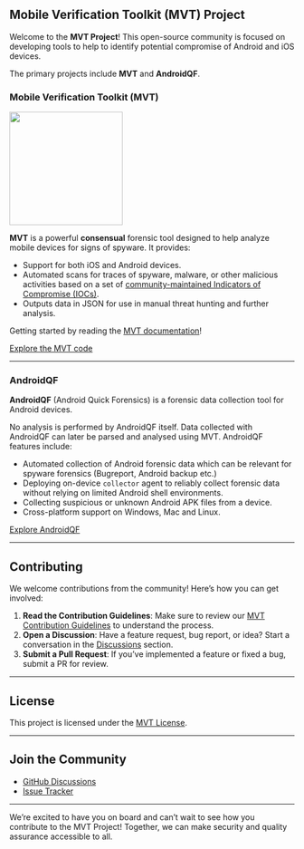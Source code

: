 ## Mobile Verification Toolkit (MVT) Project

Welcome to the **MVT Project**! This open-source community is focused on developing tools to help to identify potential compromise of Android and iOS devices.

The primary projects include **MVT** and **AndroidQF**.

### Mobile Verification Toolkit (MVT)

<img src="https://docs.mvt.re/en/latest/mvt.png" width="200" />

**MVT** is a powerful **consensual** forensic tool designed to help analyze mobile devices for signs of spyware. It provides:

- Support for both iOS and Android devices.
- Automated scans for traces of spyware, malware, or other malicious activities based on a set of [community-maintained Indicators of Compromise (IOCs)](https://github.com/mvt-project/mvt-indicators).
- Outputs data in JSON for use in manual threat hunting and further analysis.  

Getting started by reading the [MVT documentation](https://docs.mvt.re/en/latest/introduction/)!

[Explore the MVT code](https://github.com/mvt-project/mvt)

---

### AndroidQF

**AndroidQF** (Android Quick Forensics) is a forensic data collection tool for Android devices.

No analysis is performed by AndroidQF itself. Data collected with AndroidQF can later be parsed and analysed using MVT. AndroidQF features include: 

- Automated collection of Android forensic data which can be relevant for spyware forensics (Bugreport, Android backup etc.)
- Deploying on-device `collector` agent to reliably collect forensic data without relying on limited Android shell environments. 
- Collecting suspicious or unknown Android APK files from a device.
- Cross-platform support on Windows, Mac and Linux.

[Explore AndroidQF ](https://github.com/mvt-project/androidqf)

---

## Contributing

We welcome contributions from the community! Here’s how you can get involved:

1. **Read the Contribution Guidelines**: Make sure to review our [MVT Contribution Guidelines](https://github.com/mvt-project/mvt/blob/main/CONTRIBUTING.md) to understand the process.
2. **Open a Discussion**: Have a feature request, bug report, or idea? Start a conversation in the [Discussions](https://github.com/mvt-project/mvt/discussions) section.
3. **Submit a Pull Request**: If you’ve implemented a feature or fixed a bug, submit a PR for review.

---

## License

This project is licensed under the [MVT License](https://github.com/mvt-project/license).

---

## Join the Community

- [GitHub Discussions](https://github.com/mvt-project/mvt/discussions)
- [Issue Tracker](https://github.com/mvt-project/mvt/issues)

---

We’re excited to have you on board and can’t wait to see how you contribute to the MVT Project! Together, we can make security and quality assurance accessible to all.
